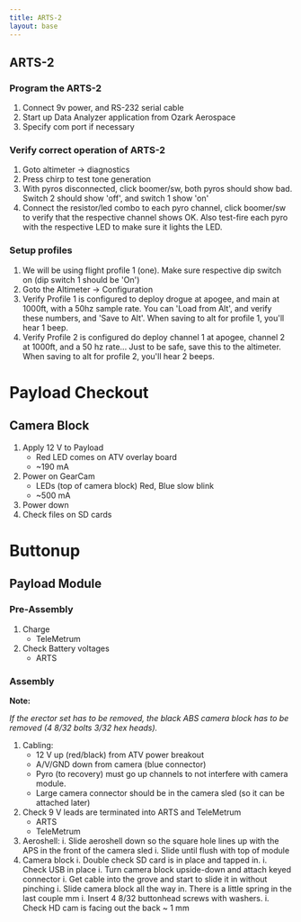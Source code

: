 ```yaml
---
title: ARTS-2
layout: base
---
```


## ARTS-2

### Program the ARTS-2

 1. Connect 9v power, and RS-232 serial cable
 1. Start up Data Analyzer application from Ozark Aerospace
 1. Specify com port if necessary

### Verify correct operation of ARTS-2

 1. Goto altimeter -> diagnostics
 1. Press chirp to test tone generation
 1. With pyros disconnected, click boomer/sw, both pyros should show bad. Switch 2 should show 'off', and switch 1 show 'on'
 1. Connect the resistor/led combo to each pyro channel, click boomer/sw to verify that the respective channel shows OK. Also test-fire each pyro with the respective LED to make sure it lights the LED.

### Setup profiles

 1. We will be using flight profile 1 (one). Make sure respective dip switch on (dip switch 1 should be 'On')
 1. Goto the Altimeter -> Configuration
 1. Verify Profile 1 is configured to deploy drogue at apogee, and main at 1000ft, with a 50hz sample rate. You can 'Load from Alt', and verify these numbers, and 'Save to Alt'. When saving to alt for profile 1, you'll hear 1 beep.
 1. Verify Profile 2 is configured do deploy channel 1 at apogee, channel 2 at 1000ft, and a 50 hz rate... Just to be safe, save this to the altimeter. When saving to alt for profile 2, you'll hear 2 beeps.

# Payload Checkout

## Camera Block

1. Apply 12 V to Payload
    - Red LED comes on ATV overlay board
    - ~190 mA
1. Power on GearCam
    - LEDs (top of camera block) Red, Blue slow blink
    - ~500 mA
1. Power down
1. Check files on SD cards


# Buttonup

## Payload Module

### Pre-Assembly

1. Charge
    - TeleMetrum
1. Check Battery voltages
    - ARTS

### Assembly

**Note:**

_If the erector set has to be removed, the black ABS camera block has to be removed (4 8/32 bolts 3/32 hex heads)._

1. Cabling:
    - 12 V up (red/black) from ATV power breakout
    - A/V/GND down from camera (blue connector)
    - Pyro (to recovery) must go up channels to not interfere with camera module.
    - Large camera connector should be in the camera sled (so it can be attached later)
1. Check 9 V leads are terminated into ARTS and TeleMetrum
    - ARTS
    - TeleMetrum
1. Aeroshell:
    i. Slide aeroshell down so the square hole lines up with the APS in the front of the camera sled
    i. Slide until flush with top of module
1. Camera block
    i. Double check SD card is in place and tapped in.
    i. Check USB in place
    i. Turn camera block upside-down and attach keyed connector
    i. Get cable into the grove and start to slide it in without pinching
    i. Slide camera block all the way in. There is a little spring in the last couple mm
    i. Insert 4 8/32 buttonhead screws with washers.
    i. Check HD cam is facing out the back ~ 1 mm

